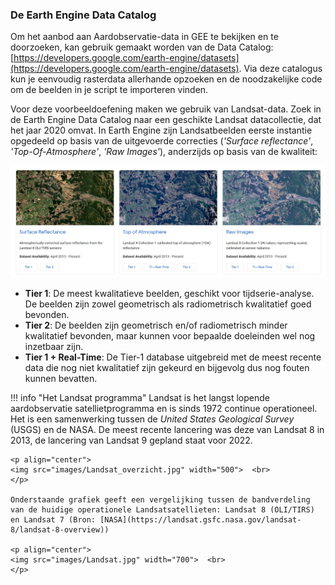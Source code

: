 ### De Earth Engine Data Catalog

Om het aanbod aan Aardobservatie-data in GEE te bekijken en te doorzoeken, kan gebruik gemaakt worden van de Data Catalog: [https://developers.google.com/earth-engine/datasets](https://developers.google.com/earth-engine/datasets). Via deze catalogus kun je eenvoudig rasterdata allerhande opzoeken en de noodzakelijke code om de beelden in je script te importeren vinden.

Voor deze voorbeeldoefening maken we gebruik van Landsat-data. Zoek in de Earth Engine Data Catalog naar een geschikte Landsat datacollectie, dat het jaar 2020 omvat. In Earth Engine zijn Landsatbeelden eerste instantie opgedeeld op basis van de uitgevoerde correcties (*'Surface reflectance'*, *'Top-Of-Atmosphere'*, *'Raw Images'*), anderzijds op basis van de kwaliteit:  

<p align="center">
  <img src="images/Landsat_GEE_Quality.JPG" width="700">  <br>
</p> 

   - **Tier 1**: De meest kwalitatieve beelden, geschikt voor tijdserie-analyse. De beelden zijn zowel geometrisch als radiometrisch kwalitatief goed bevonden.  
   - **Tier 2**: De beelden zijn geometrisch en/of radiometrisch minder kwalitatief bevonden, maar kunnen voor bepaalde doeleinden wel nog inzetbaar zijn.  
   - **Tier 1 + Real-Time**: De Tier-1 database uitgebreid met de meest recente data die nog niet kwalitatief zijn gekeurd en bijgevolg dus nog fouten kunnen bevatten. 

!!! info "Het Landsat programma"
    Landsat is het langst lopende aardobservatie satellietprogramma en is sinds 1972 continue operationeel. Het is een samenwerking tussen de *United States Geological Survey* (USGS) en de NASA. De meest recente lancering was deze van Landsat 8 in 2013, de lancering van Landsat 9 gepland staat voor 2022.

    <p align="center">
    <img src="images/Landsat_overzicht.jpg" width="500">  <br>
    </p> 
    
    Onderstaande grafiek geeft een vergelijking tussen de bandverdeling van de huidige operationele Landsatsatellieten: Landsat 8 (OLI/TIRS) en Landsat 7 (Bron: [NASA](https://landsat.gsfc.nasa.gov/landsat-8/landsat-8-overview))

    <p align="center">
    <img src="images/Landsat.jpg" width="700">  <br>
    </p> 

